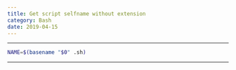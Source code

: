 ```yaml
---
title: Get script selfname without extension
category: Bash
date: 2019-04-15
---
```


-----

```bash
NAME=$(basename "$0" .sh)
```

-----